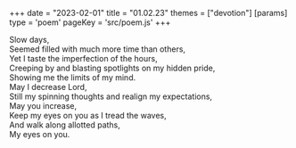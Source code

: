 +++
date = "2023-02-01"
title = "01.02.23"
themes = ["devotion"]
[params]
  type = 'poem'
  pageKey = 'src/poem.js'
+++

Slow days,  
Seemed filled with much more time than others,  
Yet I taste the imperfection of the hours,  
Creeping by and blasting spotlights on my hidden pride,  
Showing me the limits of my mind.  
May I decrease Lord,  
Still my spinning thoughts and realign my expectations,  
May you increase,  
Keep my eyes on you as I tread the waves,  
And walk along allotted paths,  
My eyes on you.
